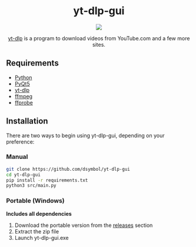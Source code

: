 <div align="center">
<h1>yt-dlp-gui</h1>
<img src="https://user-images.githubusercontent.com/88138099/161420294-70837630-a7f1-42d0-84bd-05efb0eeee5e.gif"/></br>
<p><a href="https://github.com/yt-dlp/yt-dlp">yt-dlp</a> is a program to download videos from YouTube.com and a few more sites.</p>
</div>  

## Requirements
- [Python](https://www.python.org/downloads/)
- [PyQt5](https://pypi.org/project/PyQt5/)
- [yt-dlp](https://github.com/yt-dlp/yt-dlp/)
- [ffmpeg](https://ffmpeg.org/download.html)
- [ffprobe](https://ffmpeg.org/download.html)

## Installation

There are two ways to begin using yt-dlp-gui, depending on your preference:

### Manual

```bash
git clone https://github.com/dsymbol/yt-dlp-gui
cd yt-dlp-gui
pip install -r requirements.txt
python3 src/main.py
```

### Portable (Windows)

**Includes all dependencies**

1. Download the portable version from the [releases](https://github.com/dsymbol/yt-dlp-gui/releases/latest) section
2. Extract the zip file
3. Launch yt-dlp-gui.exe